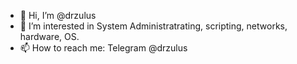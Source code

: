 - 👋 Hi, I’m @drzulus
- 👀 I’m interested in System Administratrating, scripting, networks, hardware, OS.
- 📫 How to reach me: Telegram @drzulus

<!---
drzulus/drzulus is a ✨ special ✨ repository because its `README.md` (this file) appears on your GitHub profile.
You can click the Preview link to take a look at your changes.
--->
